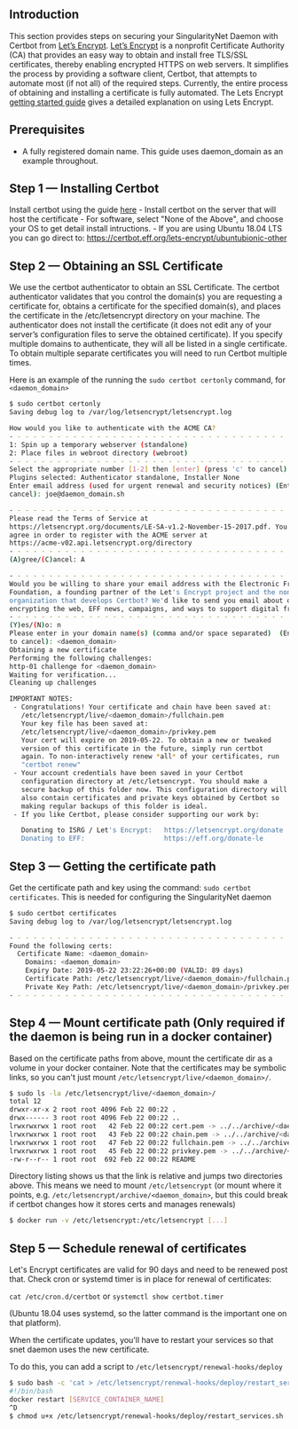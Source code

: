 ## Introduction

This section provides steps on securing your SingularityNet Daemon with Certbot from <a href="https://letsencrypt.org/" target="_blank">Let’s Encrypt</a>.
<a href="https://letsencrypt.org/" target="_blank">Let’s Encrypt</a> is a nonprofit Certificate Authority (CA) that provides an easy way to obtain and install free TLS/SSL certificates, thereby enabling encrypted HTTPS on web servers. It simplifies the process by providing a software client, Certbot, that attempts to automate most (if not all) of the required steps. Currently, the entire process of obtaining and installing a certificate is fully automated. The Lets Encrypt <a href="https://letsencrypt.org/getting-started/" target="_blank">getting started guide</a> gives a detailed explanation on using Lets Encrypt.


## Prerequisites
* A fully registered domain name. This guide uses daemon_domain as an example throughout. 

## Step 1 — Installing Certbot
Install certbot using the guide <a href="https://certbot.eff.org/" target="_blank">here</a>
    - Install certbot on the server that will host the certificate
    - For software, select "None of the Above", and choose your OS to get detail install intructions.
    - If you are using Ubuntu 18.04 LTS you can go direct to: https://certbot.eff.org/lets-encrypt/ubuntubionic-other

## Step 2 — Obtaining an SSL Certificate
We use the certbot authenticator to obtain an SSL Certificate. The certbot authenticator validates that you control the domain(s) you are requesting a certificate for, obtains a certificate for the specified domain(s), and places the certificate in the /etc/letsencrypt directory on your machine. The authenticator does not install the certificate (it does not edit any of your server’s configuration files to serve the obtained certificate). If you specify multiple domains to authenticate, they will all be listed in a single certificate. To obtain multiple separate certificates you will need to run Certbot multiple times.

Here is an example of the running the `sudo certbot certonly` command, for `<daemon_domain>`

```bash
$ sudo certbot certonly
Saving debug log to /var/log/letsencrypt/letsencrypt.log

How would you like to authenticate with the ACME CA?
- - - - - - - - - - - - - - - - - - - - - - - - - - - - - - - - - - - - - - - -
1: Spin up a temporary webserver (standalone)
2: Place files in webroot directory (webroot)
- - - - - - - - - - - - - - - - - - - - - - - - - - - - - - - - - - - - - - - -
Select the appropriate number [1-2] then [enter] (press 'c' to cancel): 1   
Plugins selected: Authenticator standalone, Installer None
Enter email address (used for urgent renewal and security notices) (Enter 'c' to
cancel): joe@daemon_domain.sh

- - - - - - - - - - - - - - - - - - - - - - - - - - - - - - - - - - - - - - - -
Please read the Terms of Service at
https://letsencrypt.org/documents/LE-SA-v1.2-November-15-2017.pdf. You must
agree in order to register with the ACME server at
https://acme-v02.api.letsencrypt.org/directory
- - - - - - - - - - - - - - - - - - - - - - - - - - - - - - - - - - - - - - - -
(A)gree/(C)ancel: A

- - - - - - - - - - - - - - - - - - - - - - - - - - - - - - - - - - - - - - - -
Would you be willing to share your email address with the Electronic Frontier
Foundation, a founding partner of the Let's Encrypt project and the non-profit
organization that develops Certbot? We'd like to send you email about our work
encrypting the web, EFF news, campaigns, and ways to support digital freedom.
- - - - - - - - - - - - - - - - - - - - - - - - - - - - - - - - - - - - - - - -
(Y)es/(N)o: n
Please enter in your domain name(s) (comma and/or space separated)  (Enter 'c'
to cancel): <daemon_domain>
Obtaining a new certificate
Performing the following challenges:
http-01 challenge for <daemon_domain>
Waiting for verification...
Cleaning up challenges

IMPORTANT NOTES:
 - Congratulations! Your certificate and chain have been saved at:
   /etc/letsencrypt/live/<daemon_domain>/fullchain.pem
   Your key file has been saved at:
   /etc/letsencrypt/live/<daemon_domain>/privkey.pem
   Your cert will expire on 2019-05-22. To obtain a new or tweaked
   version of this certificate in the future, simply run certbot
   again. To non-interactively renew *all* of your certificates, run
   "certbot renew"
 - Your account credentials have been saved in your Certbot
   configuration directory at /etc/letsencrypt. You should make a
   secure backup of this folder now. This configuration directory will
   also contain certificates and private keys obtained by Certbot so
   making regular backups of this folder is ideal.
 - If you like Certbot, please consider supporting our work by:

   Donating to ISRG / Let's Encrypt:   https://letsencrypt.org/donate
   Donating to EFF:                    https://eff.org/donate-le
```

## Step 3 — Getting the certificate path
Get the certificate path and key using the command: `sudo certbot certificates`. This is needed for configuring the SingularityNet daemon

```bash
$ sudo certbot certificates
Saving debug log to /var/log/letsencrypt/letsencrypt.log

- - - - - - - - - - - - - - - - - - - - - - - - - - - - - - - - - - - - - - - -
Found the following certs:
  Certificate Name: <daemon_domain>
    Domains: <daemon_domain>
    Expiry Date: 2019-05-22 23:22:26+00:00 (VALID: 89 days)
    Certificate Path: /etc/letsencrypt/live/<daemon_domain>/fullchain.pem
    Private Key Path: /etc/letsencrypt/live/<daemon_domain>/privkey.pem
- - - - - - - - - - - - - - - - - - - - - - - - - - - - - - - - - - - - - - - -
```

## Step 4 — Mount certificate path (Only required if the daemon is being run in a docker container)
Based on the certificate paths from above, mount the certificate dir as a volume in your docker container. Note that the certificates
may be symbolic links, so you can't just mount `/etc/letsencrypt/live/<daemon_domain>/`.

```bash
$ sudo ls -la /etc/letsencrypt/live/<daemon_domain>/
total 12
drwxr-xr-x 2 root root 4096 Feb 22 00:22 .
drwx------ 3 root root 4096 Feb 22 00:22 ..
lrwxrwxrwx 1 root root   42 Feb 22 00:22 cert.pem -> ../../archive/<daemon_domain>/cert1.pem
lrwxrwxrwx 1 root root   43 Feb 22 00:22 chain.pem -> ../../archive/<daemon_domain>/chain1.pem
lrwxrwxrwx 1 root root   47 Feb 22 00:22 fullchain.pem -> ../../archive/<daemon_domain>/fullchain1.pem
lrwxrwxrwx 1 root root   45 Feb 22 00:22 privkey.pem -> ../../archive/<daemon_domain>/privkey1.pem
-rw-r--r-- 1 root root  692 Feb 22 00:22 README
```

Directory listing shows us that the link is relative and jumps two directories above. 
This means we need to mount `/etc/letsencrypt` (or mount where it points, e.g. `/etc/letsencrypt/archive/<daemon_domain>`, 
but this could break if certbot changes how it stores certs and manages renewals)

```bash
$ docker run -v /etc/letsencrypt:/etc/letsencrypt [...]
```

## Step 5 — Schedule renewal of certificates

Let's Encrypt certificates are valid for 90 days and need to be renewed post that. 
Check cron or systemd timer is in place for renewal of certificates:

`cat /etc/cron.d/certbot` or `systemctl show certbot.timer`

(Ubuntu 18.04 uses systemd, so the latter command is the important one on that platform).

When the certificate updates, you'll have to restart your services so that snet daemon uses the new certificate.

To do this, you can add a script to `/etc/letsencrypt/renewal-hooks/deploy`

```bash
$ sudo bash -c 'cat > /etc/letsencrypt/renewal-hooks/deploy/restart_services.sh'
#!/bin/bash
docker restart [SERVICE_CONTAINER_NAME]
^D
$ chmod u+x /etc/letsencrypt/renewal-hooks/deploy/restart_services.sh
```